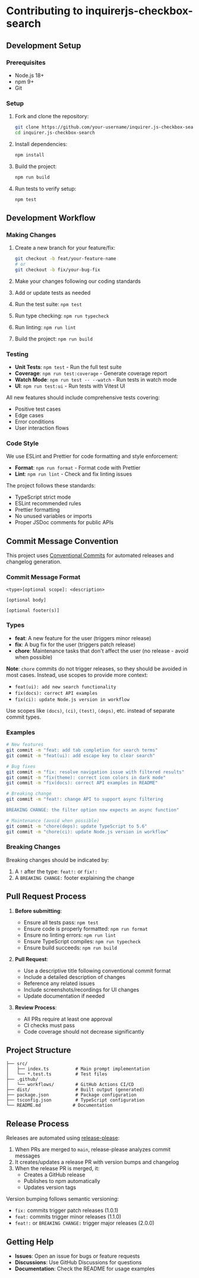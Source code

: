 # Contributing to inquirerjs-checkbox-search

## Development Setup

### Prerequisites

- Node.js 18+
- npm 9+
- Git

### Setup

1. Fork and clone the repository:

   ```bash
   git clone https://github.com/your-username/inquirer.js-checkbox-search.git
   cd inquirer.js-checkbox-search
   ```

2. Install dependencies:

   ```bash
   npm install
   ```

3. Build the project:

   ```bash
   npm run build
   ```

4. Run tests to verify setup:
   ```bash
   npm test
   ```

## Development Workflow

### Making Changes

1. Create a new branch for your feature/fix:

   ```bash
   git checkout -b feat/your-feature-name
   # or
   git checkout -b fix/your-bug-fix
   ```

2. Make your changes following our coding standards
3. Add or update tests as needed
4. Run the test suite: `npm test`
5. Run type checking: `npm run typecheck`
6. Run linting: `npm run lint`
7. Build the project: `npm run build`

### Testing

- **Unit Tests**: `npm test` - Run the full test suite
- **Coverage**: `npm run test:coverage` - Generate coverage report
- **Watch Mode**: `npm run test -- --watch` - Run tests in watch mode
- **UI**: `npm run test:ui` - Run tests with Vitest UI

All new features should include comprehensive tests covering:

- Positive test cases
- Edge cases
- Error conditions
- User interaction flows

### Code Style

We use ESLint and Prettier for code formatting and style enforcement:

- **Format**: `npm run format` - Format code with Prettier
- **Lint**: `npm run lint` - Check and fix linting issues

The project follows these standards:

- TypeScript strict mode
- ESLint recommended rules
- Prettier formatting
- No unused variables or imports
- Proper JSDoc comments for public APIs

## Commit Message Convention

This project uses [Conventional Commits](https://www.conventionalcommits.org/en/v1.0.0/) for automated releases and changelog generation.

### Commit Message Format

```
<type>[optional scope]: <description>

[optional body]

[optional footer(s)]
```

### Types

- **feat**: A new feature for the user (triggers minor release)
- **fix**: A bug fix for the user (triggers patch release)
- **chore**: Maintenance tasks that don't affect the user (no release - avoid when possible)

**Note**: `chore` commits do not trigger releases, so they should be avoided in most cases. Instead, use scopes to provide more context:

- `feat(ui): add new search functionality`
- `fix(docs): correct API examples`
- `fix(ci): update Node.js version in workflow`

Use scopes like `(docs)`, `(ci)`, `(test)`, `(deps)`, etc. instead of separate commit types.

### Examples

```bash
# New features
git commit -m "feat: add tab completion for search terms"
git commit -m "feat(ui): add escape key to clear search"

# Bug fixes
git commit -m "fix: resolve navigation issue with filtered results"
git commit -m "fix(theme): correct icon colors in dark mode"
git commit -m "fix(docs): correct API examples in README"

# Breaking change
git commit -m "feat!: change API to support async filtering

BREAKING CHANGE: the filter option now expects an async function"

# Maintenance (avoid when possible)
git commit -m "chore(deps): update TypeScript to 5.6"
git commit -m "chore(ci): update Node.js version in workflow"
```

### Breaking Changes

Breaking changes should be indicated by:

1. A `!` after the type: `feat!:` or `fix!:`
2. A `BREAKING CHANGE:` footer explaining the change

## Pull Request Process

1. **Before submitting**:

   - Ensure all tests pass: `npm test`
   - Ensure code is properly formatted: `npm run format`
   - Ensure no linting errors: `npm run lint`
   - Ensure TypeScript compiles: `npm run typecheck`
   - Ensure build succeeds: `npm run build`

2. **Pull Request**:

   - Use a descriptive title following conventional commit format
   - Include a detailed description of changes
   - Reference any related issues
   - Include screenshots/recordings for UI changes
   - Update documentation if needed

3. **Review Process**:
   - All PRs require at least one approval
   - CI checks must pass
   - Code coverage should not decrease significantly

## Project Structure

```
├── src/
│   ├── index.ts          # Main prompt implementation
│   └── *.test.ts         # Test files
├── .github/
│   └── workflows/        # GitHub Actions CI/CD
├── dist/                 # Built output (generated)
├── package.json          # Package configuration
├── tsconfig.json         # TypeScript configuration
└── README.md            # Documentation
```

## Release Process

Releases are automated using [release-please](https://github.com/googleapis/release-please):

1. When PRs are merged to `main`, release-please analyzes commit messages
2. It creates/updates a release PR with version bumps and changelog
3. When the release PR is merged, it:
   - Creates a GitHub release
   - Publishes to npm automatically
   - Updates version tags

Version bumping follows semantic versioning:

- `fix:` commits trigger patch releases (1.0.1)
- `feat:` commits trigger minor releases (1.1.0)
- `feat!:` or `BREAKING CHANGE:` trigger major releases (2.0.0)

## Getting Help

- **Issues**: Open an issue for bugs or feature requests
- **Discussions**: Use GitHub Discussions for questions
- **Documentation**: Check the README for usage examples

